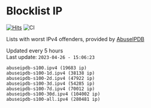 # Blocklist IP

[![Hits](https://hits.seeyoufarm.com/api/count/incr/badge.svg?url=https%3A%2F%2Fgithub.com%2Fborestad%2Fblocklist-ip%2F&count_bg=%2379C83D&title_bg=%23555555&icon=&icon_color=%23E7E7E7&title=hits&edge_flat=false)](https://hits.seeyoufarm.com)  ![CI](https://img.shields.io/github/workflow/status/borestad/blocklist-ip/CI?style=flat-square)

Lists with worst IPv4 offenders, provided by [AbuseIPDB](https://www.abuseipdb.com/)

<!-- FOOTER-PLACEHOLDER -->
Updated every 5 hours<br>
Last update: `2023-04-26 - 15:06:23`
```
abuseipdb-s100.ipv4 (19683 ip)
abuseipdb-s100-1d.ipv4 (38138 ip)
abuseipdb-s100-2d.ipv4 (47922 ip)
abuseipdb-s100-3d.ipv4 (54285 ip)
abuseipdb-s100-7d.ipv4 (70012 ip)
abuseipdb-s100-30d.ipv4 (104002 ip)
abuseipdb-s100-all.ipv4 (280481 ip)
```
